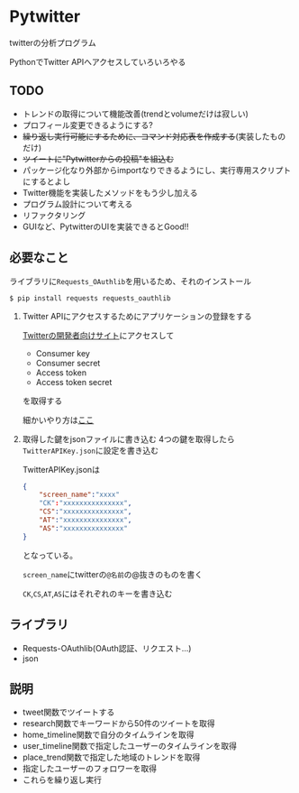 # Pytwitter
twitterの分析プログラム

PythonでTwitter APIへアクセスしていろいろやる

## TODO
- トレンドの取得について機能改善(trendとvolumeだけは寂しい)
- プロフィール変更できるようにする?
- ~~繰り返し実行可能にするために、コマンド対応表を作成する~~(実装したものだけ)
- ~~ツイートに"Pytwitterからの投稿"を組込む~~
- パッケージ化なり外部からimportなりできるようにし、実行専用スクリプトにするとよし
- Twitter機能を実装したメソッドをもう少し加える
- プログラム設計について考える
- リファクタリング
- GUIなど、PytwitterのUIを実装できるとGood!!

## 必要なこと
ライブラリに`Requests_OAuthlib`を用いるため、それのインストール

`$ pip install requests requests_oauthlib`

1. Twitter APIにアクセスするためにアプリケーションの登録をする

	[Twitterの開発者向けサイト](https://apps.twitter.com/app/new)にアクセスして
	- Consumer key
	- Consumer secret
	- Access token
	- Access token secret

	を取得する

	細かいやり方は[ここ](http://website-planner.com/twitter%E3%82%A2%E3%83%97%E3%83%AA%E3%82%B1%E3%83%BC%E3%82%B7%E3%83%A7%E3%83%B3%E3%81%AE%E4%BD%9C%E6%88%90%EF%BC%88consumer-key%E3%80%81consumer-secret%E3%80%81access-token%E3%80%81access-token-secret/)

2. 取得した鍵をjsonファイルに書き込む
	4つの鍵を取得したら`TwitterAPIKey.json`に設定を書き込む

	TwitterAPIKey.jsonは
	```json
	{
		"screen_name":"xxxx"
		"CK":"xxxxxxxxxxxxxxx",
		"CS":"xxxxxxxxxxxxxxx",
		"AT":"xxxxxxxxxxxxxxx",
		"AS":"xxxxxxxxxxxxxxx"
	}

	```

	となっている。

	`screen_name`にtwitterの`@名前`の@抜きのものを書く

	`CK`,`CS`,`AT`,`AS`にはそれぞれのキーを書き込む


## ライブラリ
- Requests-OAuthlib(OAuth認証、リクエスト...)
- json

## 説明
- tweet関数でツイートする
- research関数でキーワードから50件のツイートを取得
- home_timeline関数で自分のタイムラインを取得
- user_timeline関数で指定したユーザーのタイムラインを取得
- place_trend関数で指定した地域のトレンドを取得
- 指定したユーザーのフォロワーを取得
- これらを繰り返し実行
